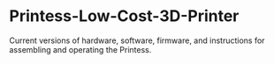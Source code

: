 # Printess-Low-Cost-3D-Printer
Current versions of hardware, software, firmware, and instructions for assembling and operating the Printess.
